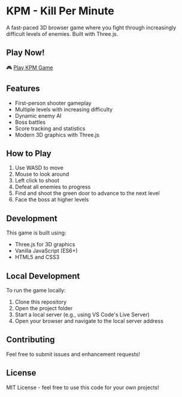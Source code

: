 # KPM - Kill Per Minute

A fast-paced 3D browser game where you fight through increasingly difficult levels of enemies. Built with Three.js.

## Play Now!

🎮 [Play KPM Game](https://snoblitz.github.io/KPM-Game/)

## Features

- First-person shooter gameplay
- Multiple levels with increasing difficulty
- Dynamic enemy AI
- Boss battles
- Score tracking and statistics
- Modern 3D graphics with Three.js

## How to Play

1. Use WASD to move
2. Mouse to look around
3. Left click to shoot
4. Defeat all enemies to progress
5. Find and shoot the green door to advance to the next level
6. Face the boss at higher levels

## Development

This game is built using:
- Three.js for 3D graphics
- Vanilla JavaScript (ES6+)
- HTML5 and CSS3

## Local Development

To run the game locally:
1. Clone this repository
2. Open the project folder
3. Start a local server (e.g., using VS Code's Live Server)
4. Open your browser and navigate to the local server address

## Contributing

Feel free to submit issues and enhancement requests!

## License

MIT License - feel free to use this code for your own projects! 